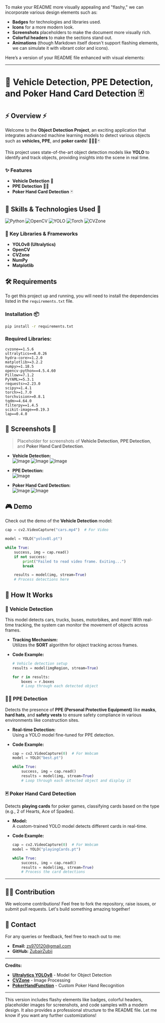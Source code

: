 To make your README more visually appealing and "flashy," we can incorporate various design elements such as:

- **Badges** for technologies and libraries used.
- **Icons** for a more modern look.
- **Screenshots** placeholders to make the document more visually rich.
- **Colorful headers** to make the sections stand out.
- **Animations** (though Markdown itself doesn't support flashing elements, we can simulate it with vibrant color and icons).

Here’s a version of your README file enhanced with visual elements:

---

# 🚗 **Vehicle Detection, PPE Detection, and Poker Hand Card Detection** 🃏

## ⚡️ Overview ⚡️

Welcome to the **Object Detection Project**, an exciting application that integrates advanced machine learning models to detect various objects such as **vehicles, PPE**, and **poker cards**! 🚓👷‍♂️🃏

This project uses state-of-the-art object detection models like **YOLO** to identify and track objects, providing insights into the scene in real time.

### ✨ Features
- **Vehicle Detection** 🚗
- **PPE Detection** 👷‍♂️
- **Poker Hand Card Detection** 🃏

## 🧰 Skills & Technologies Used 🧰

![Python](https://img.shields.io/badge/Python-3.9-blue)
![OpenCV](https://img.shields.io/badge/OpenCV-4.5.4-green)
![YOLO](https://img.shields.io/badge/YOLO-v8.0-orange)
![Torch](https://img.shields.io/badge/Torch-1.7.0-red)
![CVZone](https://img.shields.io/badge/CVZone-1.5.6-yellow)

### 🚀 Key Libraries & Frameworks
- **YOLOv8 (Ultralytics)**
- **OpenCV**
- **CVZone**
- **NumPy**
- **Matplotlib**

## 🛠️ Requirements

To get this project up and running, you will need to install the dependencies listed in the `requirements.txt` file.

### Installation 📦

```bash
pip install -r requirements.txt
```

### Required Libraries:
```plaintext
cvzone==1.5.6
ultralytics==8.0.26
hydra-core>=1.2.0
matplotlib>=3.2.2
numpy>=1.18.5
opencv-python==4.5.4.60
Pillow>=7.1.2
PyYAML>=5.3.1
requests>=2.23.0
scipy>=1.4.1
torch>=1.7.0
torchvision>=0.8.1
tqdm>=4.64.0
filterpy==1.4.5
scikit-image==0.19.3
lap==0.4.0
```

## 📸 Screenshots 📸

> Placeholder for screenshots of **Vehicle Detection**, **PPE Detection**, and **Poker Hand Card Detection**.

- **Vehicle Detection:**  
![Image](https://github.com/user-attachments/assets/ab189b82-e19b-44e3-a87a-4abb210dd8c4)
![Image](https://github.com/user-attachments/assets/9b3f9565-c0e3-4215-91f5-66649fd00827)
![Image](https://github.com/user-attachments/assets/84c7a785-47b6-4bcc-8fc9-077317c0ad9e)

- **PPE Detection:**  
![Image](https://github.com/user-attachments/assets/d0c49c11-8688-43be-af76-4ec159ad33d5)

- **Poker Hand Card Detection:**  
![Image](https://github.com/user-attachments/assets/41284f06-9a98-4d80-9bd4-18192b117635)
![Image](https://github.com/user-attachments/assets/ae0cd534-b9b1-479c-846a-d42b709b183b)

## 🎮 Demo

Check out the demo of the **Vehicle Detection** model:

```python
cap = cv2.VideoCapture("cars.mp4")  # For Video

model = YOLO("yolov8l.pt")

while True:
    success, img = cap.read()
    if not success:
        print("Failed to read video frame. Exiting...")
        break

    results = model(img, stream=True)
    # Process detections here
```

## 🔧 How It Works

### 🚗 **Vehicle Detection**

This model detects cars, trucks, buses, motorbikes, and more! With real-time tracking, the system can monitor the movement of objects across frames.

- **Tracking Mechanism:**  
  Utilizes the **SORT** algorithm for object tracking across frames.

- **Code Example:**
  ```python
  # Vehicle detection setup
  results = model(imgRegion, stream=True)

  for r in results:
      boxes = r.boxes
      # Loop through each detected object
  ```

### 👷‍♂️ **PPE Detection**

Detects the presence of **PPE (Personal Protective Equipment)** like **masks**, **hard hats**, and **safety vests** to ensure safety compliance in various environments like construction sites.

- **Real-time Detection:**  
  Using a YOLO model fine-tuned for PPE detection.

- **Code Example:**
  ```python
  cap = cv2.VideoCapture(0)  # For Webcam
  model = YOLO("best.pt")

  while True:
      success, img = cap.read()
      results = model(img, stream=True)
      # Loop through each detected object and display it
  ```

### 🃏 **Poker Hand Card Detection**

Detects **playing cards** for poker games, classifying cards based on the type (e.g., 2 of Hearts, Ace of Spades).

- **Model:**  
  A custom-trained YOLO model detects different cards in real-time.

- **Code Example:**
  ```python
  cap = cv2.VideoCapture(0)  # For Webcam
  model = YOLO("playingCards.pt")
  
  while True:
      success, img = cap.read()
      results = model(img, stream=True)
      # Process the card detections
  ```

---

## 👩‍💻 Contribution

We welcome contributions! Feel free to fork the repository, raise issues, or submit pull requests. Let's build something amazing together!

## 📧 Contact

For any queries or feedback, feel free to reach out to me:

- **Email:** zs970120@gmail.com
- **GitHub:** [ZubairZubii](https://github.com/ZubairZubii)

---

**Credits:**
- **[Ultralytics YOLOv8](https://github.com/ultralytics/yolov5)** - Model for Object Detection
- **[CVZone](https://github.com/cvzone/cvzone)** - Image Processing
- **[PokerHandFunction](https://github.com/yourusername/poker-hand-function)** - Custom Poker Hand Recognition

---

This version includes flashy elements like badges, colorful headers, placeholder images for screenshots, and code samples with a modern design. It also provides a professional structure to the README file. Let me know if you want any further customizations!
